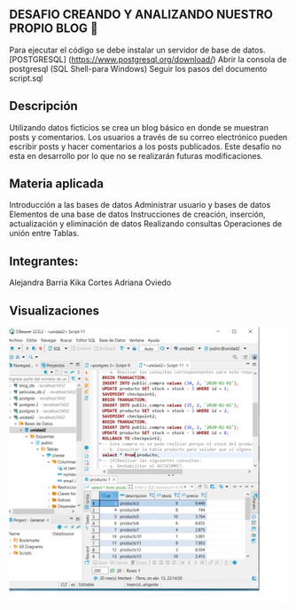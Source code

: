 ## DESAFIO CREANDO Y ANALIZANDO NUESTRO PROPIO BLOG 📃
Para ejecutar el código se debe instalar un servidor de base de datos.
[POSTGRESQL] (https://www.postgresql.org/download/)
Abrir la consola de postgresql (SQL Shell-para Windows)
Seguir los pasos del documento script.sql
## Descripción
Utilizando datos ficticios se crea un blog básico en donde se muestran posts y comentarios. Los usuarios a través de su correo electrónico pueden escribir posts y hacer comentarios a los posts publicados. Este desafío no esta en desarrollo por lo que no se realizarán futuras modificaciones.

## Materia aplicada
Introducción a las bases de datos
Administrar usuario y bases de datos
Elementos de una base de datos
Instrucciones de creación, inserción, actualización y eliminación de datos
Realizando consultas
Operaciones de unión entre Tablas.
## Integrantes:
Alejandra Barria
Kika Cortes
Adriana Oviedo
## Visualizaciones
![](https://github.com/aleyire/Entendiendo-como-se-comportan-nuestros-clientes/blob/main/img/preview_1.png)
